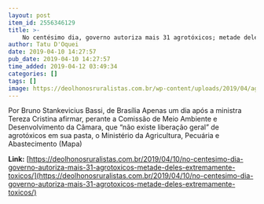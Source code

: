 ```yaml
---
layout: post
item_id: 2556346129
title: >-
    No centésimo dia, governo autoriza mais 31 agrotóxicos; metade deles, “extremamente tóxicos”
author: Tatu D'Oquei
date: 2019-04-10 14:27:57
pub_date: 2019-04-10 14:27:57
time_added: 2019-04-12 03:49:34
categories: []
tags: []
image: https://deolhonosruralistas.com.br/wp-content/uploads/2019/04/agrotoxicos-bolsonaro-tereza.jpg
---
```


Por Bruno Stankevicius Bassi, de Brasília Apenas um dia após a ministra Tereza Cristina afirmar, perante a Comissão de Meio Ambiente e Desenvolvimento da Câmara, que “não existe liberação geral” de agrotóxicos em sua pasta, o Ministério da Agricultura, Pecuária e Abastecimento (Mapa)

**Link:** [https://deolhonosruralistas.com.br/2019/04/10/no-centesimo-dia-governo-autoriza-mais-31-agrotoxicos-metade-deles-extremamente-toxicos/](https://deolhonosruralistas.com.br/2019/04/10/no-centesimo-dia-governo-autoriza-mais-31-agrotoxicos-metade-deles-extremamente-toxicos/)


